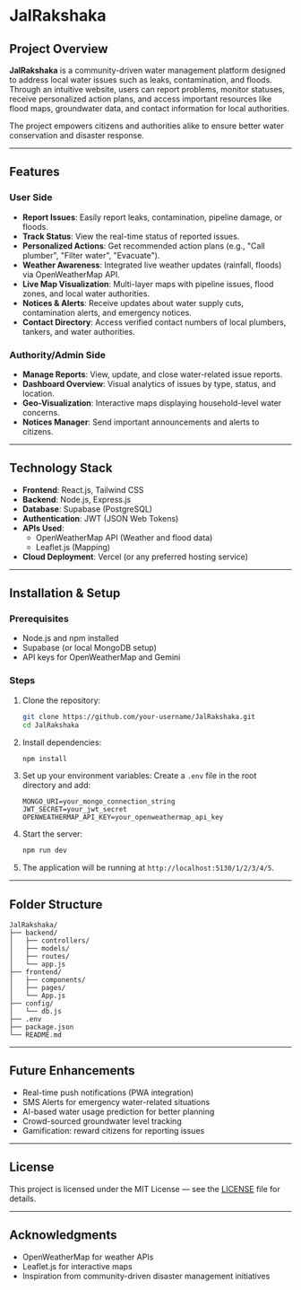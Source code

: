 # JalRakshaka

## Project Overview

**JalRakshaka** is a community-driven water management platform designed to address local water issues such as leaks, contamination, and floods. Through an intuitive website, users can report problems, monitor statuses, receive personalized action plans, and access important resources like flood maps, groundwater data, and contact information for local authorities.

The project empowers citizens and authorities alike to ensure better water conservation and disaster response.

---

## Features

### User Side
- **Report Issues**: Easily report leaks, contamination, pipeline damage, or floods.
- **Track Status**: View the real-time status of reported issues.
- **Personalized Actions**: Get recommended action plans (e.g., "Call plumber", "Filter water", "Evacuate").
- **Weather Awareness**: Integrated live weather updates (rainfall, floods) via OpenWeatherMap API.
- **Live Map Visualization**: Multi-layer maps with pipeline issues, flood zones, and local water authorities.
- **Notices & Alerts**: Receive updates about water supply cuts, contamination alerts, and emergency notices.
- **Contact Directory**: Access verified contact numbers of local plumbers, tankers, and water authorities.

### Authority/Admin Side
- **Manage Reports**: View, update, and close water-related issue reports.
- **Dashboard Overview**: Visual analytics of issues by type, status, and location.
- **Geo-Visualization**: Interactive maps displaying household-level water concerns.
- **Notices Manager**: Send important announcements and alerts to citizens.

---

## Technology Stack

- **Frontend**: React.js, Tailwind CSS
- **Backend**: Node.js, Express.js
- **Database**: Supabase (PostgreSQL)
- **Authentication**: JWT (JSON Web Tokens)
- **APIs Used**:
  - OpenWeatherMap API (Weather and flood data)
  - Leaflet.js (Mapping)
- **Cloud Deployment**: Vercel (or any preferred hosting service)

---

## Installation & Setup

### Prerequisites
- Node.js and npm installed
- Supabase (or local MongoDB setup)
- API keys for OpenWeatherMap and Gemini

### Steps

1. Clone the repository:
   ```bash
   git clone https://github.com/your-username/JalRakshaka.git
   cd JalRakshaka
   ```

2. Install dependencies:
   ```bash
   npm install
   ```

3. Set up your environment variables:
   Create a `.env` file in the root directory and add:
   ```
   MONGO_URI=your_mongo_connection_string
   JWT_SECRET=your_jwt_secret
   OPENWEATHERMAP_API_KEY=your_openweathermap_api_key
   ```

4. Start the server:
   ```bash
   npm run dev
   ```

5. The application will be running at `http://localhost:5130/1/2/3/4/5`.

---

## Folder Structure

```
JalRakshaka/
├── backend/
│   ├── controllers/
│   ├── models/
│   ├── routes/
│   └── app.js
├── frontend/
│   ├── components/
│   ├── pages/
│   └── App.js
├── config/
│   └── db.js
├── .env
├── package.json
└── README.md
```

---

## Future Enhancements

- Real-time push notifications (PWA integration)
- SMS Alerts for emergency water-related situations
- AI-based water usage prediction for better planning
- Crowd-sourced groundwater level tracking
- Gamification: reward citizens for reporting issues

---

## License

This project is licensed under the MIT License — see the [LICENSE](LICENSE) file for details.

---

## Acknowledgments

- OpenWeatherMap for weather APIs
- Leaflet.js for interactive maps
- Inspiration from community-driven disaster management initiatives
